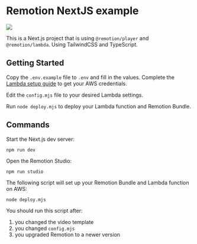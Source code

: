 # Remotion NextJS example

<img src="https://github.com/remotion-dev/template-next/assets/1629785/c9c2e5ca-2637-4ec8-8e40-a8feb5740d88" />

This is a Next.js project that is using `@remotion/player` and `@remotion/lambda`. Using TailwindCSS and TypeScript.

## Getting Started

Copy the `.env.example` file to `.env` and fill in the values.
Complete the [Lambda setup guide](https://www.remotion.dev/docs/lambda/setup) to get your AWS credentials.

Edit the `config.mjs` file to your desired Lambda settings.

Run `node deploy.mjs` to deploy your Lambda function and Remotion Bundle.

## Commands

Start the Next.js dev server:

```
npm run dev
```

Open the Remotion Studio:

```
npm run studio
```

The following script will set up your Remotion Bundle and Lambda function on AWS:

```
node deploy.mjs
```

You should run this script after:

1. you changed the video template
2. you changed `config.mjs`
3. you upgraded Remotion to a newer version
